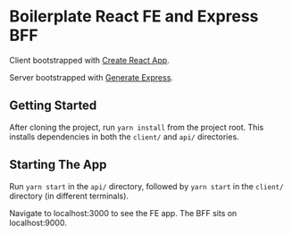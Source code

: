 # Boilerplate React FE and Express BFF

Client bootstrapped with [Create React App](https://github.com/facebook/create-react-app).

Server bootstrapped with [Generate Express](https://expressjs.com/en/starter/generator.html).

## Getting Started

After cloning the project, run `yarn install` from the project root. This installs dependencies in both the `client/` and `api/` directories.

## Starting The App

Run `yarn start` in the `api/` directory, followed by `yarn start` in the `client/` directory (in different terminals).

Navigate to localhost:3000 to see the FE app. The BFF sits on localhost:9000.
